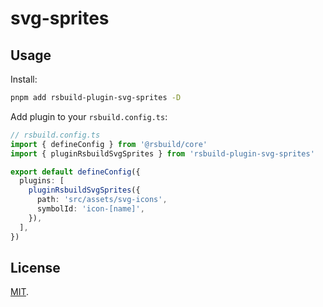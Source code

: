 # svg-sprites

## Usage

Install:

```bash
pnpm add rsbuild-plugin-svg-sprites -D
```

Add plugin to your `rsbuild.config.ts`:

```typescript
// rsbuild.config.ts
import { defineConfig } from '@rsbuild/core'
import { pluginRsbuildSvgSprites } from 'rsbuild-plugin-svg-sprites'

export default defineConfig({
  plugins: [
    pluginRsbuildSvgSprites({
      path: 'src/assets/svg-icons',
      symbolId: 'icon-[name]',
    }),
  ],
})
```

## License

[MIT](./LICENSE).
